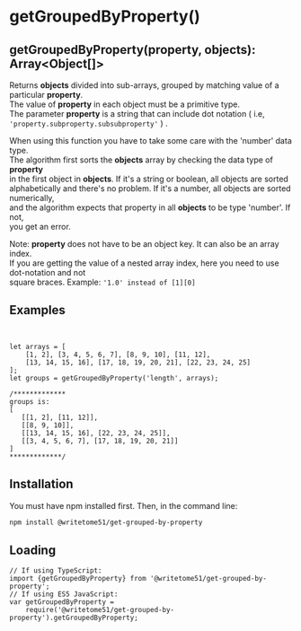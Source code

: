 # getGroupedByProperty()
## getGroupedByProperty(property, objects): Array<Object[]>

Returns <b>objects</b> divided into sub-arrays, grouped by matching value of a particular 
<b>property</b>.  
The value of <b>property</b> in each object must be a primitive type.  
The parameter <b>property</b> is a string that can include dot notation ( i.e,  `'property.subproperty.subsubproperty'` ) .   

When using this function you have to take some care with the 'number' data type.  
The algorithm first sorts the <b>objects</b> array by checking the data type of <b>property</b>  
in the first object in <b>objects</b>. If it's a string or boolean, all objects are sorted  
alphabetically and there's no problem. If it's a number, all objects are sorted numerically,  
and the algorithm expects that property in all <b>objects</b> to be type 'number'. If not,  
you get an error. 

Note:  <b>property</b> does not have to be an object key. It can also be an array index.  
If you are getting the value of a nested array index, here you need to use dot-notation and not  
square braces.  Example: `'1.0' instead of [1][0]`

## Examples
```


let arrays = [
	[1, 2], [3, 4, 5, 6, 7], [8, 9, 10], [11, 12], 
	[13, 14, 15, 16], [17, 18, 19, 20, 21], [22, 23, 24, 25]
];
let groups = getGroupedByProperty('length', arrays);

/*************
groups is:
[
   [[1, 2], [11, 12]],
   [[8, 9, 10]],
   [[13, 14, 15, 16], [22, 23, 24, 25]],
   [[3, 4, 5, 6, 7], [17, 18, 19, 20, 21]]
]
*************/
```

## Installation

You must have npm installed first.  Then, in the command line:

```bash
npm install @writetome51/get-grouped-by-property
```
## Loading
```
// If using TypeScript:
import {getGroupedByProperty} from '@writetome51/get-grouped-by-property';
// If using ES5 JavaScript:
var getGroupedByProperty = 
	require('@writetome51/get-grouped-by-property').getGroupedByProperty;
```
